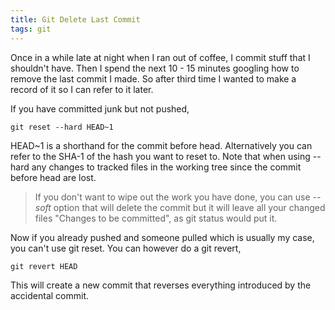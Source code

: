 ```yaml
---
title: Git Delete Last Commit
tags: git
---
```


Once in a while late at night when I ran out of coffee, I commit stuff
that I shouldn't have. Then I spend the next 10 - 15 minutes googling
how to remove the last commit I made. So after third time I wanted to
make a record of it so I can refer to it later.

If you have committed junk but not pushed,

    git reset --hard HEAD~1

HEAD~1 is a shorthand for the commit before head. Alternatively you can
refer to the SHA-1 of the hash you want to reset to. Note that when
using --hard any changes to tracked files in the working tree since
the commit before head are lost.

> If you don't want to wipe out the work you have done, you can use
> *--soft* option that will delete the commit but it will leave all your
> changed files "Changes to be committed", as git status would put it.

Now if you already pushed and someone pulled which is usually my case,
you can't use git reset. You can however do a git revert,

    git revert HEAD

This will create a new commit that reverses everything introduced by the
accidental commit.
